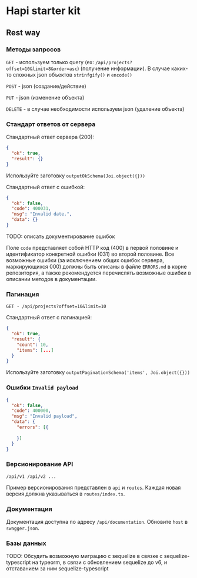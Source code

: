 # Hapi starter kit

## Rest way

### Методы запросов
`GET` - используем только query (ex: `/api/projects?offset=10&limit=8&order=asc`) (получение информации).
В случае каких-то сложных json объектов `strinfgify()` и `encode()`

`POST` - json (создание/действие)

`PUT` - json (изменение объекта)

`DELETE` - в случае необходимости используем json (удаление объекта)

### Стандарт ответов от сервера
Стандартный ответ сервера (200):
```json
{
  "ok": true,
  "result": {}
}
```
Используйте заготовку `outputOkSchema(Joi.object({}))`


Стандартный ответ с ошибкой:
```json
{
  "ok": false,
  "code": 400031,
  "msg": "Invalid date.",
  "data": {}
}
```
TODO: описать документирование ошибок

Поле `code` представляет собой HTTP код (400) в первой половине и идентификатор конкретной ошибки (031) во второй половине.
Все возможные ошибки (за исключением общих ошибок сервера, маркирующихся 000) должны быть описаны в файле `ERRORS.md` в корне репозитория,
а также рекомендуется перечислять возможные ошибки в описании методов в документации.

### Пагинация
`GET - /api/projects?offset=10&limit=10`

Стандартный ответ с пагинацией:
```json
{
  "ok": true,
  "result": {
    "count": 10,
    "items": [...]
  }
}
```
Используйте заготовку `outputPaginationSchema('items', Joi.object({}))`

### Ошибки `Invalid payload`

```json
{
  "ok": false,
  "code": 400000,
  "msg": "Invalid payload",
  "data": {
    "errors": [{
      
    }]
  } 
}
```

### Версионирование API
`/api/v1 /api/v2 ...`

Пример версионирования представлен в `api` и `routes`. Каждая новая версия должна указываться в `routes/index.ts`.

### Документация
Документация доступна по адресу `/api/documentation`. Обновите `host` в `swagger.json`.

### Базы данных
TODO: Обсудить возможную миграцию с sequelize в связке с sequelize-typescript на typeorm, в связи 
с обновлением sequelize до v6, и отставанием за ним sequelize-typescript

